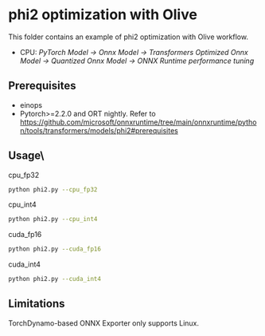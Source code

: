 # phi2 optimization with Olive
This folder contains an example of phi2 optimization with Olive workflow.

- CPU: *PyTorch Model -> Onnx Model -> Transformers Optimized Onnx Model -> Quantized Onnx Model -> ONNX Runtime performance tuning*

## Prerequisites
* einops
* Pytorch>=2.2.0 and ORT nightly. Refer to https://github.com/microsoft/onnxruntime/tree/main/onnxruntime/python/tools/transformers/models/phi2#prerequisites

## Usage\
cpu_fp32
```bash
python phi2.py --cpu_fp32
```
cpu_int4
```bash
python phi2.py --cpu_int4
```
cuda_fp16
```bash
python phi2.py --cuda_fp16
```
cuda_int4
```bash
python phi2.py --cuda_int4
```

## Limitations
TorchDynamo-based ONNX Exporter only supports Linux.
